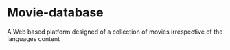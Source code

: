 # Movie-database
A Web based platform designed of a collection of movies irrespective of the languages content
